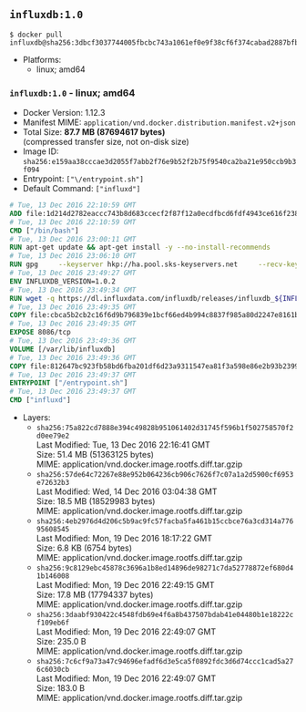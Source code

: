 ## `influxdb:1.0`

```console
$ docker pull influxdb@sha256:3dbcf3037744005fbcbc743a1061ef0e9f38cf6f374cabad2887bfbe49becfaf
```

-	Platforms:
	-	linux; amd64

### `influxdb:1.0` - linux; amd64

-	Docker Version: 1.12.3
-	Manifest MIME: `application/vnd.docker.distribution.manifest.v2+json`
-	Total Size: **87.7 MB (87694617 bytes)**  
	(compressed transfer size, not on-disk size)
-	Image ID: `sha256:e159aa38cccae3d2055f7abb2f76e9b52f2b75f9540ca2ba21e950ccb9b3f094`
-	Entrypoint: `["\/entrypoint.sh"]`
-	Default Command: `["influxd"]`

```dockerfile
# Tue, 13 Dec 2016 22:10:59 GMT
ADD file:1d214d2782eaccc743b8d683ccecf2f87f12a0ecdfbcd6fdf4943ce616f23870 in / 
# Tue, 13 Dec 2016 22:10:59 GMT
CMD ["/bin/bash"]
# Tue, 13 Dec 2016 23:00:11 GMT
RUN apt-get update && apt-get install -y --no-install-recommends 		ca-certificates 		curl 		wget 	&& rm -rf /var/lib/apt/lists/*
# Tue, 13 Dec 2016 23:06:10 GMT
RUN gpg     --keyserver hkp://ha.pool.sks-keyservers.net     --recv-keys 05CE15085FC09D18E99EFB22684A14CF2582E0C5
# Tue, 13 Dec 2016 23:49:27 GMT
ENV INFLUXDB_VERSION=1.0.2
# Tue, 13 Dec 2016 23:49:34 GMT
RUN wget -q https://dl.influxdata.com/influxdb/releases/influxdb_${INFLUXDB_VERSION}_amd64.deb.asc &&     wget -q https://dl.influxdata.com/influxdb/releases/influxdb_${INFLUXDB_VERSION}_amd64.deb &&     gpg --batch --verify influxdb_${INFLUXDB_VERSION}_amd64.deb.asc influxdb_${INFLUXDB_VERSION}_amd64.deb &&     dpkg -i influxdb_${INFLUXDB_VERSION}_amd64.deb &&     rm -f influxdb_${INFLUXDB_VERSION}_amd64.deb*
# Tue, 13 Dec 2016 23:49:35 GMT
COPY file:cbca5b2cb2c16f6d9b796839e1bcf66ed4b994c8837f985a80d2247e8161bcc7 in /etc/influxdb/influxdb.conf 
# Tue, 13 Dec 2016 23:49:35 GMT
EXPOSE 8086/tcp
# Tue, 13 Dec 2016 23:49:36 GMT
VOLUME [/var/lib/influxdb]
# Tue, 13 Dec 2016 23:49:36 GMT
COPY file:812647bc923fb58bd6fba201df6d23a9311547ea81f3a598e86e2b93b2399169 in /entrypoint.sh 
# Tue, 13 Dec 2016 23:49:37 GMT
ENTRYPOINT ["/entrypoint.sh"]
# Tue, 13 Dec 2016 23:49:37 GMT
CMD ["influxd"]
```

-	Layers:
	-	`sha256:75a822cd7888e394c49828b951061402d31745f596b1f502758570f2d0ee79e2`  
		Last Modified: Tue, 13 Dec 2016 22:16:41 GMT  
		Size: 51.4 MB (51363125 bytes)  
		MIME: application/vnd.docker.image.rootfs.diff.tar.gzip
	-	`sha256:57de64c72267e88e952b064236cb906c7626f7c07a1a2d5900cf6953e72632b3`  
		Last Modified: Wed, 14 Dec 2016 03:04:38 GMT  
		Size: 18.5 MB (18529983 bytes)  
		MIME: application/vnd.docker.image.rootfs.diff.tar.gzip
	-	`sha256:4eb2976d4d206c5b9ac9fc57facba5fa461b15ccbce76a3cd314a77695608545`  
		Last Modified: Mon, 19 Dec 2016 18:17:22 GMT  
		Size: 6.8 KB (6754 bytes)  
		MIME: application/vnd.docker.image.rootfs.diff.tar.gzip
	-	`sha256:9c8129ebc45878c3696a1b8ed14896de98271c7da52778872ef680d41b146008`  
		Last Modified: Mon, 19 Dec 2016 22:49:15 GMT  
		Size: 17.8 MB (17794337 bytes)  
		MIME: application/vnd.docker.image.rootfs.diff.tar.gzip
	-	`sha256:3daabf930422c4548fdb69e4f6a8b437507bdab41e04480b1e18222cf109eb6f`  
		Last Modified: Mon, 19 Dec 2016 22:49:07 GMT  
		Size: 235.0 B  
		MIME: application/vnd.docker.image.rootfs.diff.tar.gzip
	-	`sha256:7c6cf9a73a47c94696efadf6d3e5ca5f0892fdc3d6d74ccc1cad5a276c6030cb`  
		Last Modified: Mon, 19 Dec 2016 22:49:07 GMT  
		Size: 183.0 B  
		MIME: application/vnd.docker.image.rootfs.diff.tar.gzip
